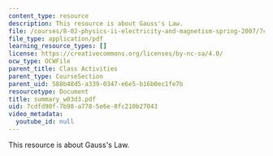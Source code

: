 ```yaml
---
content_type: resource
description: This resource is about Gauss's Law.
file: /courses/8-02-physics-ii-electricity-and-magnetism-spring-2007/7cdfd90f7b98a7785e6e8fc210b27043_summary_w03d3.pdf
file_type: application/pdf
learning_resource_types: []
license: https://creativecommons.org/licenses/by-nc-sa/4.0/
ocw_type: OCWFile
parent_title: Class Activities
parent_type: CourseSection
parent_uid: 588b48d5-a339-0347-e6e5-b16b0ec1fe7b
resourcetype: Document
title: summary_w03d3.pdf
uid: 7cdfd90f-7b98-a778-5e6e-8fc210b27043
video_metadata:
  youtube_id: null
---
```

This resource is about Gauss's Law.